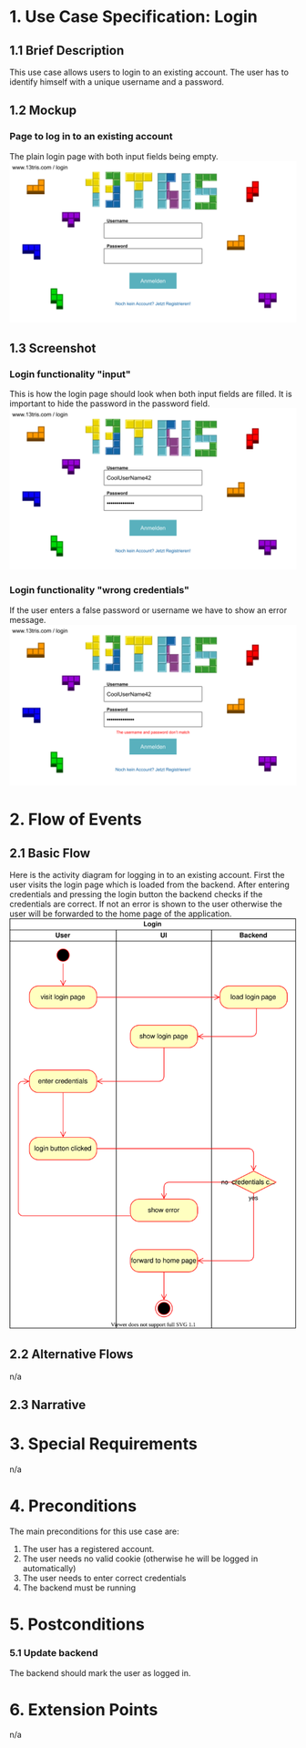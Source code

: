 # 1. Use Case Specification: Login

## 1.1 Brief Description
This use case allows users to login to an existing account.
The user has to identify himself with a unique username and a password.

## 1.2 Mockup
### Page to log in to an existing account
The plain login page with both input fields being empty.
![Mockup login](../design/login.svg)

## 1.3 Screenshot
### Login functionality "input"
This is how the login page should look when both input fields are filled. It is important to hide the password in the
password field.
![Login functionality "input"](../design/loginwithcredentials.svg)

### Login functionality "wrong credentials" 
If the user enters a false password or username we have to show an error message.
![Login functionality "wrong credentials"](../design/loginerror.svg)

# 2. Flow of Events

## 2.1 Basic Flow
Here is the activity diagram for logging in to an existing account. First the user visits the login page which is loaded
from the backend. After entering credentials and pressing the login button the backend checks if the credentials are correct.
If not an error is shown to the user otherwise the user will be forwarded to the home page of the application.  
![Activity Diagram](./activity-diagrams/login-activity.svg)

## 2.2 Alternative Flows
n/a

## 2.3 Narrative
<!-- add-file: test/feature/Login.feature -->

# 3. Special Requirements
n/a

# 4. Preconditions
The main preconditions for this use case are:

 1. The user has a registered account.
 2. The user needs no valid cookie (otherwise he will be logged in automatically)
 3. The user needs to enter correct credentials
 4. The backend must be running

# 5. Postconditions

### 5.1 Update backend
The backend should mark the user as logged in.

# 6. Extension Points
n/a
